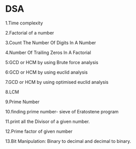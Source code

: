 # DSA
1.Time complexity

2.Factorial of a number

3.Count The Number Of Digits In A Number

4.Number Of Trailing Zeros In A Factorial

5:GCD or HCM  by using Brute force analysis

6:GCD or HCM by using euclid analysis

7.GCD or HCM by using optimised euclid analysis

8.LCM

9.Prime Number

10.finding prime number- sieve of Eratostene program

11.print all the Divisor of a given number.

12.Prime factor of given number

13.Bit Manipulation: Binary to decimal and decimal to binary.
